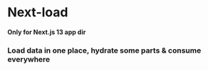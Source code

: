 # Next-load

**Only for Next.js 13 app dir**

### **Load** data in one place, **hydrate** some parts & **consume** everywhere